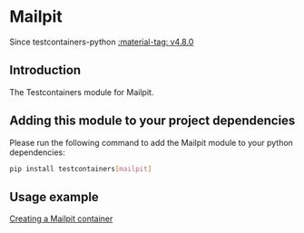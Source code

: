 # Mailpit

Since testcontainers-python <a href="https://github.com/testcontainers/testcontainers-python/releases/tag/v4.8.0"><span class="tc-version">:material-tag: v4.8.0</span></a>

## Introduction

The Testcontainers module for Mailpit.

## Adding this module to your project dependencies

Please run the following command to add the Mailpit module to your python dependencies:

```bash
pip install testcontainers[mailpit]
```

## Usage example

<!--codeinclude-->

[Creating a Mailpit container](../../modules/mailpit/example_basic.py)

<!--/codeinclude-->
